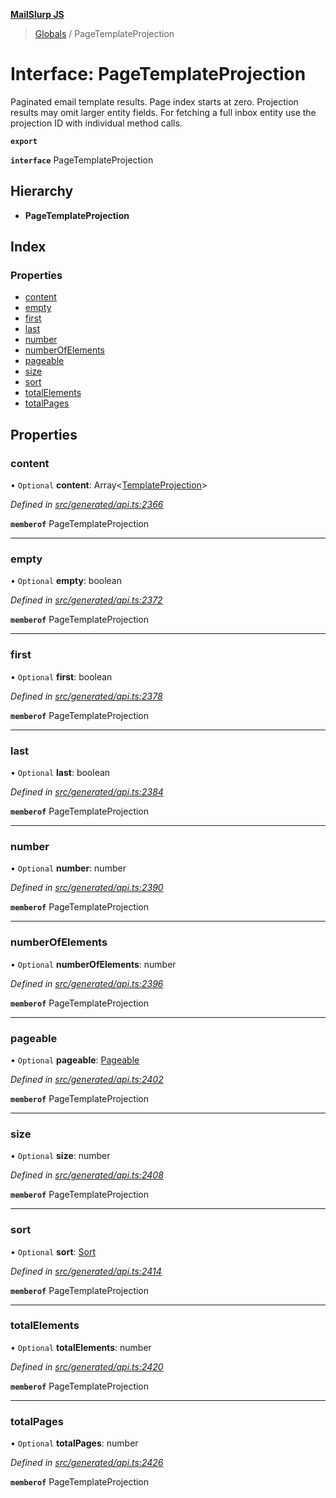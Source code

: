 **[MailSlurp JS](../README.md)**

> [Globals](../README.md) / PageTemplateProjection

# Interface: PageTemplateProjection

Paginated email template results. Page index starts at zero. Projection results may omit larger entity fields. For fetching a full inbox entity use the projection ID with individual method calls.

**`export`** 

**`interface`** PageTemplateProjection

## Hierarchy

* **PageTemplateProjection**

## Index

### Properties

* [content](pagetemplateprojection.md#content)
* [empty](pagetemplateprojection.md#empty)
* [first](pagetemplateprojection.md#first)
* [last](pagetemplateprojection.md#last)
* [number](pagetemplateprojection.md#number)
* [numberOfElements](pagetemplateprojection.md#numberofelements)
* [pageable](pagetemplateprojection.md#pageable)
* [size](pagetemplateprojection.md#size)
* [sort](pagetemplateprojection.md#sort)
* [totalElements](pagetemplateprojection.md#totalelements)
* [totalPages](pagetemplateprojection.md#totalpages)

## Properties

### content

• `Optional` **content**: Array\<[TemplateProjection](templateprojection.md)>

*Defined in [src/generated/api.ts:2366](https://github.com/mailslurp/mailslurp-client/blob/c889afa/src/generated/api.ts#L2366)*

**`memberof`** PageTemplateProjection

___

### empty

• `Optional` **empty**: boolean

*Defined in [src/generated/api.ts:2372](https://github.com/mailslurp/mailslurp-client/blob/c889afa/src/generated/api.ts#L2372)*

**`memberof`** PageTemplateProjection

___

### first

• `Optional` **first**: boolean

*Defined in [src/generated/api.ts:2378](https://github.com/mailslurp/mailslurp-client/blob/c889afa/src/generated/api.ts#L2378)*

**`memberof`** PageTemplateProjection

___

### last

• `Optional` **last**: boolean

*Defined in [src/generated/api.ts:2384](https://github.com/mailslurp/mailslurp-client/blob/c889afa/src/generated/api.ts#L2384)*

**`memberof`** PageTemplateProjection

___

### number

• `Optional` **number**: number

*Defined in [src/generated/api.ts:2390](https://github.com/mailslurp/mailslurp-client/blob/c889afa/src/generated/api.ts#L2390)*

**`memberof`** PageTemplateProjection

___

### numberOfElements

• `Optional` **numberOfElements**: number

*Defined in [src/generated/api.ts:2396](https://github.com/mailslurp/mailslurp-client/blob/c889afa/src/generated/api.ts#L2396)*

**`memberof`** PageTemplateProjection

___

### pageable

• `Optional` **pageable**: [Pageable](pageable.md)

*Defined in [src/generated/api.ts:2402](https://github.com/mailslurp/mailslurp-client/blob/c889afa/src/generated/api.ts#L2402)*

**`memberof`** PageTemplateProjection

___

### size

• `Optional` **size**: number

*Defined in [src/generated/api.ts:2408](https://github.com/mailslurp/mailslurp-client/blob/c889afa/src/generated/api.ts#L2408)*

**`memberof`** PageTemplateProjection

___

### sort

• `Optional` **sort**: [Sort](sort.md)

*Defined in [src/generated/api.ts:2414](https://github.com/mailslurp/mailslurp-client/blob/c889afa/src/generated/api.ts#L2414)*

**`memberof`** PageTemplateProjection

___

### totalElements

• `Optional` **totalElements**: number

*Defined in [src/generated/api.ts:2420](https://github.com/mailslurp/mailslurp-client/blob/c889afa/src/generated/api.ts#L2420)*

**`memberof`** PageTemplateProjection

___

### totalPages

• `Optional` **totalPages**: number

*Defined in [src/generated/api.ts:2426](https://github.com/mailslurp/mailslurp-client/blob/c889afa/src/generated/api.ts#L2426)*

**`memberof`** PageTemplateProjection
